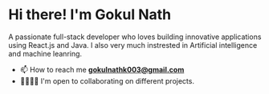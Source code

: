 # Hi there! I'm Gokul Nath 
A passionate full-stack developer who loves building innovative applications using React.js and Java. I also very much instrested in Artificial intelligence and machine leanring.


- 📫 How to reach me **gokulnathk003@gmail.com**
- 🫱🏼‍🫲🏻 I'm open to collaborating on different projects.

